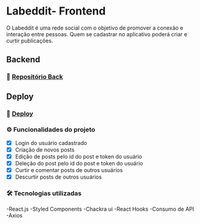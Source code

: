 # Labeddit- Frontend
O Labeddit é uma rede social com o objetivo de promover a conexão e interação entre pessoas.
Quem se cadastrar no aplicativo poderá criar e curtir publicações.

## Backend
### :link: [Repositório Back](https://github.com/daniellehonoria/Labeddit-Back)

## Deploy
### :link: [Deploy](https://labeddit-front-dani.surge.sh/login)

### :gear: Funcionalidades do projeto

  - [x] Login do usuário cadastrado
  - [x] Criação de novos posts
  - [x] Edição de posts pelo id do post e token do usuário
  - [x] Deleção do post pelo id do post e token do usuário
  - [x] Curtir e comentar posts de outros usuários
  - [x] Descurtir posts de outros usuários

### :hammer_and_wrench: Tecnologias utilizadas
-React.js
-Styled Components
-Chackra ui
-React Hooks
-Consumo de API
-Axios
